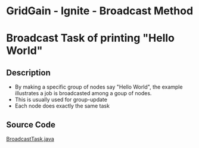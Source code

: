 # GridGain - Ignite - Broadcast Method
# Broadcast Task of printing "Hello World"

## Description
- By making a specific group of nodes say "Hello World", the example illustrates a job is broadcasted among a goup of nodes. 
- This is usually used for group-update
- Each node does exactly the same task

## Source Code
[BroadcastTask.java](../application-examples/BroadcastTask.java)


